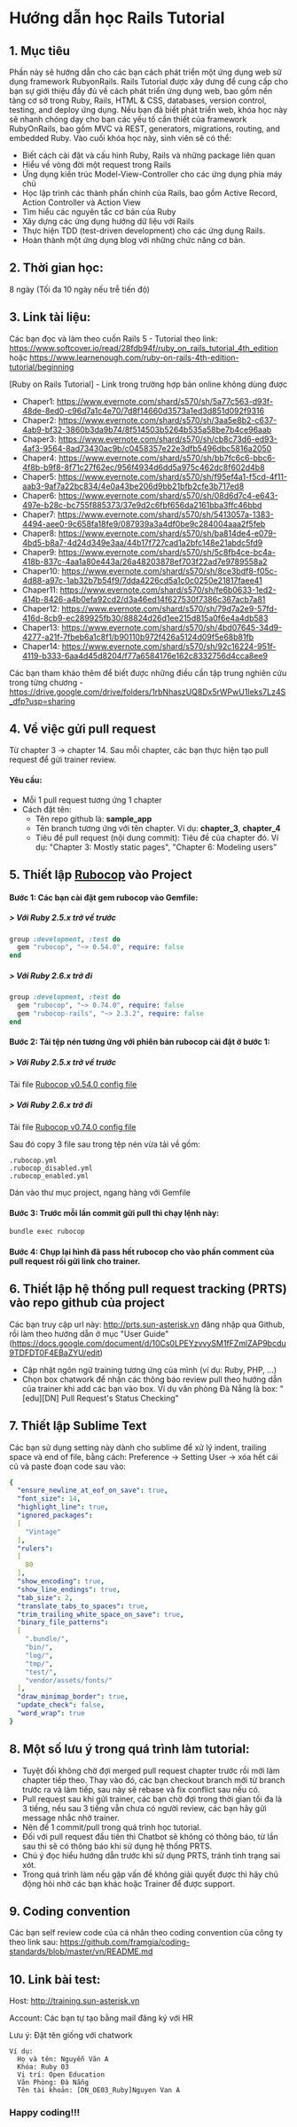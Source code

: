 # Hướng dẫn học Rails Tutorial

## 1. Mục tiêu
Phần này sẽ hướng dẫn cho các bạn cách phát triển một ứng dụng web sử dụng framework RubyonRails. Rails Tutorial được xây dưng để cung cấp cho bạn sự giới thiệu đầy đủ về cách phát triển ứng dụng web, bao gồm nền tảng cơ sở trong Ruby, Rails, HTML & CSS, databases, version control, testing, and deploy ứng dụng. Nếu bạn đã biết phát triển web, khóa học này sẽ nhanh chóng dạy cho bạn các yếu tố cần thiết của framework RubyOnRails, bao gồm MVC và REST, generators, migrations, routing, and embedded Ruby.
Vào cuối khóa học này, sinh viên sẽ có thể:
  - Biết cách cài đặt và cấu hình Ruby, Rails và những package liên quan
  - Hiểu về vòng đời một request trong Rails
  - Ứng dụng kiến ​​trúc Model-View-Controller cho các ứng dụng phía máy chủ
  - Học lập trình các thành phần chính của Rails, bao gồm Active Record, Action Controller và Action View
  - Tìm hiểu các nguyên tắc cơ bản của Ruby
  - Xây dựng các ứng dụng hướng dữ liệu với Rails
  - Thực hiện TDD (test-driven development) cho các ứng dụng Rails.
  - Hoàn thành một ứng dụng blog với những chức năng cơ bản.
## 2. Thời gian học:
8 ngày (Tối đa 10 ngày nếu trễ tiến độ)

## 3. Link tài liệu:
Các bạn đọc và làm theo cuốn Rails 5 - Tutorial theo link: https://www.softcover.io/read/28fdb94f/ruby_on_rails_tutorial_4th_edition
hoặc
https://www.learnenough.com/ruby-on-rails-4th-edition-tutorial/beginning

[Ruby on Rails Tutorial] - Link trong trường hợp bản online không dùng được
- Chaper1: https://www.evernote.com/shard/s570/sh/5a77c563-d93f-48de-8ed0-c96d7a1c4e70/7d8f14660d3573a1ed3d851d092f9316
- Chaper2: https://www.evernote.com/shard/s570/sh/3aa5e8b2-c637-4ab9-bf32-3860b3da9b74/8f514503b5264b535a58be7b4ce96aab
- Chaper3: https://www.evernote.com/shard/s570/sh/cb8c73d6-ed93-4af3-9564-8ad73430ac9b/c0458357e22e3dfb5496dbc5816a2050
- Chaper4: https://www.evernote.com/shard/s570/sh/bb7fc6c6-bbc6-4f8b-b9f8-8f71c27f62ec/956f4934d6dd5a975c462dc8f602d4b8
- Chaper5: https://www.evernote.com/shard/s570/sh/f95ef4a1-f5cd-4f11-aab3-9af7a22bc834/4e0a43be206d9bb21bfb2cfe3b717ed8
- Chaper6: https://www.evernote.com/shard/s570/sh/08d6d7c4-e643-497e-b28c-bc755f885373/37e9d2c6fbf656da2161bba3ffc46bbd
- Chaper7: https://www.evernote.com/shard/s570/sh/5413057a-1383-4494-aee0-9c658fa18fe9/087939a3a4df0be9c284004aaa2f5feb
- Chaper8: https://www.evernote.com/shard/s570/sh/ba814de4-e079-4bd5-b8a7-4d24d349e3aa/44b17f727cad1a2bfc148e21abdc5fd9
- Chaper9: https://www.evernote.com/shard/s570/sh/5c8fb4ce-bc4a-418b-837c-4aa1a80e443a/26a48203878ef703f22ad7e9789558a2
- Chaper10: https://www.evernote.com/shard/s570/sh/8ce3bdf8-f05c-4d88-a97c-1ab32b7b54f9/7dda4226cd5a1c0c0250e21817faee41
- Chaper11: https://www.evernote.com/shard/s570/sh/fe6b0633-1ed2-414b-8426-a4b0efa92cd2/d3a46ed14f627530f7386c367acb7a81
- Chaper12: https://www.evernote.com/shard/s570/sh/79d7a2e9-57fd-416d-8cb9-ec289925fb30/88824d26d1ee215d815a0f6e4a4db583
- Chaper13: https://www.evernote.com/shard/s570/sh/4bd07645-34d9-4277-a21f-7fbeb6a1c8f1/b90110b972f426a5124d09f5e68b81fb
- Chaper14: https://www.evernote.com/shard/s570/sh/92c16224-951f-4119-b333-6aa4d45d8204/f77a6584176e162c8332756d4cca8ee9

Các bạn tham khảo thêm để biết được những điều cần tập trung nghiên cứu trong từng chương - https://drive.google.com/drive/folders/1rbNhaszUQ8Dx5rWPwU1Ieks7Lz4S_dfp?usp=sharing

## 4. Về việc gửi pull request
Từ chapter 3 -> chapter 14. Sau mỗi chapter, các bạn thực hiện tạo pull request để gửi trainer review.

#### Yêu cầu:
- Mỗi 1 pull request tương ứng 1 chapter
- Cách đặt tên:
  + Tên repo github là: **sample_app**
  + Tên branch tương ứng với tên chapter. Ví dụ: **chapter_3**, **chapter_4**
  + Tiêu đề pull request (nội dung commit): Tiêu đề của chapter đó.
    Ví dụ: "Chapter 3: Mostly static pages", "Chapter 6: Modeling users"

## 5. Thiết lập [Rubocop](https://github.com/rubocop-hq/rubocop) vào Project
#### Bước 1: Các bạn cài đặt gem rubocop vào Gemfile:
##### > Với Ruby 2.5.x trở về trước
```ruby
group :development, :test do
  gem "rubocop", "~> 0.54.0", require: false
end
```

##### > Với Ruby 2.6.x trở đi
```ruby
group :development, :test do
  gem "rubocop", "~> 0.74.0", require: false
  gem "rubocop-rails", "~> 2.3.2", require: false
end
```

#### Bước 2: Tải tệp nén tương ứng với phiên bản rubocop cài đặt ở bước 1: 
##### > Với Ruby 2.5.x trở về trước
Tải file [Rubocop v0.54.0 config file](https://github.com/voiceJapan/TrainningGuide/blob/master/Rails/rubocop_config-0.54.0.tar.gz)

##### > Với Ruby 2.6.x trở đi
Tải file [Rubocop v0.74.0 config file](https://github.com/voiceJapan/TrainningGuide/blob/master/Rails/rubocop_config-0.74.0.tar.gz)

Sau đó copy 3 file sau trong tệp nén vừa tải về gồm:
```
.rubocop.yml
.rubocop_disabled.yml
.rubocop_enabled.yml
```

Dán vào thư mục project, ngang hàng với Gemfile
#### Bước 3: Trước mỗi lần commit gửi pull thì chạy lệnh này:
```bash
bundle exec rubocop
```

#### Bước 4: Chụp lại hình đã pass hết rubocop cho vào phần comment của pull request rồi gửi link cho trainer.

## 6. Thiết lập hệ thống pull request tracking (PRTS) vào repo github của project
Các bạn truy cập url này: http://prts.sun-asterisk.vn đăng nhập qua Github, rồi làm theo hướng dẫn ở mục  "User Guide"(https://docs.google.com/document/d/10Cs0LPEYzvvySM1fFZmlZAP9bcdu9TDFDT0F4EBaZYU/edit)

- Cập nhật ngôn ngữ training tương ứng của mình (ví dụ: Ruby, PHP, ...)
- Chọn box chatwork để nhận các thông báo review pull theo hướng dẫn của trainer khi add các bạn vào box. 
Ví dụ văn phòng Đà Nẵng là box: "[edu][DN] Pull Request's Status Checking"

## 7. Thiết lập Sublime Text
Các bạn sử dụng setting này dành cho sublime để xử lý indent, trailing space và end of file, bằng cách:
Preference -> Setting User -> xóa hết cái cũ và paste đoạn code sau vào:
```yaml
{
  "ensure_newline_at_eof_on_save": true,
  "font_size": 14,
  "highlight_line": true,
  "ignored_packages":
  [
    "Vintage"
  ],
  "rulers":
  [
    80
  ],
  "show_encoding": true,
  "show_line_endings": true,
  "tab_size": 2,
  "translate_tabs_to_spaces": true,
  "trim_trailing_white_space_on_save": true,
  "binary_file_patterns":
  [
    ".bundle/",
    "bin/",
    "log/",
    "tmp/",
    "test/",
    "vendor/assets/fonts/"
  ],
  "draw_minimap_border": true,
  "update_check": false,
  "word_wrap": true
}
```
## 8. Một số lưu ý trong quá trình làm tutorial:
- Tuyệt đối không chờ đợi merged pull request chapter trước rồi mới làm chapter tiếp theo. Thay vào đó, các bạn checkout branch mới từ branch trước ra và làm tiếp, sau này sẽ rebase và fix conflict sau nếu có.
- Pull request sau khi gửi trainer, các bạn chờ đợi trong thời gian tối đa là 3 tiếng, nếu sau 3 tiếng vẫn chưa có người review, các bạn hãy gửi message nhắc nhở trainer.
- Nên để 1 commit/pull trong quá trình học tutorial.
- Đối với pull request đầu tiên thì Chatbot sẽ không có thông báo, từ lần sau thì sẽ có thông báo khi sử dụng hệ thống PRTS.
- Chú ý đọc hiểu hướng dẫn trước khi sử dụng PRTS, tránh tình trạng sai xót.
- Trong quá trình làm nếu gặp vấn đề không giải quyết được thì hãy chủ động hỏi nhờ các bạn khác hoặc Trainer để được support.

## 9. Coding convention
Các bạn self review code của cá nhân theo coding convention của công ty theo link sau:
https://github.com/framgia/coding-standards/blob/master/vn/README.md

## 10. Link bài test:
Host: http://training.sun-asterisk.vn

Account: Các bạn tự tạo bằng mail đăng ký với HR

Lưu ý: Đặt tên giống với chatwork
```
Ví dụ:
  Họ và tên: Nguyễn Văn A
  Khóa: Ruby 03
  Vị trí: Open Education
  Văn Phòng: Đà Nẵng
  Tên tài khoản: [DN_OE03_Ruby]Nguyen Van A
```

### Happy coding!!!
